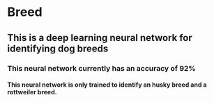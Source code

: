# Breed

## This is a deep learning neural network for identifying dog breeds

### This neural network currently has an accuracy of 92%

#### This neural network is only trained to identify an husky breed and a rottweiler breed.
